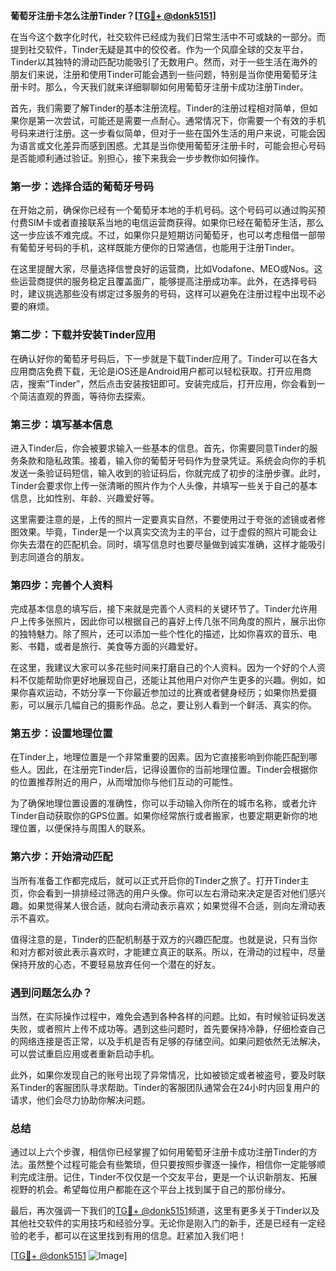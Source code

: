 **葡萄牙注册卡怎么注册Tinder？[[TG💪+ @donk5151](https://t.me/s/donk5151)]**

在当今这个数字化时代，社交软件已经成为我们日常生活中不可或缺的一部分。而提到社交软件，Tinder无疑是其中的佼佼者。作为一个风靡全球的交友平台，Tinder以其独特的滑动匹配功能吸引了无数用户。然而，对于一些生活在海外的朋友们来说，注册和使用Tinder可能会遇到一些问题，特别是当你使用葡萄牙注册卡时。那么，今天我们就来详细聊聊如何用葡萄牙注册卡成功注册Tinder。

首先，我们需要了解Tinder的基本注册流程。Tinder的注册过程相对简单，但如果你是第一次尝试，可能还是需要一点耐心。通常情况下，你需要一个有效的手机号码来进行注册。这一步看似简单，但对于一些在国外生活的用户来说，可能会因为语言或文化差异而感到困惑。尤其是当你使用葡萄牙注册卡时，可能会担心号码是否能顺利通过验证。别担心，接下来我会一步步教你如何操作。

### 第一步：选择合适的葡萄牙号码

在开始之前，确保你已经有一个葡萄牙本地的手机号码。这个号码可以通过购买预付费SIM卡或者直接联系当地的电信运营商获得。如果你已经在葡萄牙生活，那么这一步应该不难完成。不过，如果你只是短期访问葡萄牙，也可以考虑租借一部带有葡萄牙号码的手机，这样既能方便你的日常通信，也能用于注册Tinder。

在这里提醒大家，尽量选择信誉良好的运营商，比如Vodafone、MEO或Nos。这些运营商提供的服务稳定且覆盖面广，能够提高注册成功率。此外，在选择号码时，建议挑选那些没有绑定过多服务的号码，这样可以避免在注册过程中出现不必要的麻烦。

### 第二步：下载并安装Tinder应用

在确认好你的葡萄牙号码后，下一步就是下载Tinder应用了。Tinder可以在各大应用商店免费下载，无论是iOS还是Android用户都可以轻松获取。打开应用商店，搜索“Tinder”，然后点击安装按钮即可。安装完成后，打开应用，你会看到一个简洁直观的界面，等待你去探索。

### 第三步：填写基本信息

进入Tinder后，你会被要求输入一些基本的信息。首先，你需要同意Tinder的服务条款和隐私政策。接着，输入你的葡萄牙号码作为登录凭证。系统会向你的手机发送一条验证码短信，输入收到的验证码后，你就完成了初步的注册步骤。此时，Tinder会要求你上传一张清晰的照片作为个人头像，并填写一些关于自己的基本信息，比如性别、年龄、兴趣爱好等。

这里需要注意的是，上传的照片一定要真实自然，不要使用过于夸张的滤镜或者修图效果。毕竟，Tinder是一个以真实交流为主的平台，过于虚假的照片可能会让你失去潜在的匹配机会。同时，填写信息时也要尽量做到诚实准确，这样才能吸引到志同道合的朋友。

### 第四步：完善个人资料

完成基本信息的填写后，接下来就是完善个人资料的关键环节了。Tinder允许用户上传多张照片，因此你可以根据自己的喜好上传几张不同角度的照片，展示出你的独特魅力。除了照片，还可以添加一些个性化的描述，比如你喜欢的音乐、电影、书籍，或者是旅行、美食等方面的兴趣爱好。

在这里，我建议大家可以多花些时间来打磨自己的个人资料。因为一个好的个人资料不仅能帮助你更好地展现自己，还能让其他用户对你产生更多的兴趣。例如，如果你喜欢运动，不妨分享一下你最近参加过的比赛或者健身经历；如果你热爱摄影，可以展示几幅自己的摄影作品。总之，要让别人看到一个鲜活、真实的你。

### 第五步：设置地理位置

在Tinder上，地理位置是一个非常重要的因素。因为它直接影响到你能匹配到哪些人。因此，在注册完Tinder后，记得设置你的当前地理位置。Tinder会根据你的位置推荐附近的用户，从而增加你与他们互动的可能性。

为了确保地理位置设置的准确性，你可以手动输入你所在的城市名称，或者允许Tinder自动获取你的GPS位置。如果你经常旅行或者搬家，也要定期更新你的地理位置，以便保持与周围人的联系。

### 第六步：开始滑动匹配

当所有准备工作都完成后，就可以正式开启你的Tinder之旅了。打开Tinder主页，你会看到一排排经过筛选的用户头像。你可以左右滑动来决定是否对他们感兴趣。如果觉得某人很合适，就向右滑动表示喜欢；如果觉得不合适，则向左滑动表示不喜欢。

值得注意的是，Tinder的匹配机制基于双方的兴趣匹配度。也就是说，只有当你和对方都对彼此表示喜欢时，才能建立真正的联系。所以，在滑动的过程中，尽量保持开放的心态，不要轻易放弃任何一个潜在的好友。

### 遇到问题怎么办？

当然，在实际操作过程中，难免会遇到各种各样的问题。比如，有时候验证码发送失败，或者照片上传不成功等。遇到这些问题时，首先要保持冷静，仔细检查自己的网络连接是否正常，以及手机是否有足够的存储空间。如果问题依然无法解决，可以尝试重启应用或者重新启动手机。

此外，如果你发现自己的账号出现了异常情况，比如被锁定或者被盗号，要及时联系Tinder的客服团队寻求帮助。Tinder的客服团队通常会在24小时内回复用户的请求，他们会尽力协助你解决问题。

### 总结

通过以上六个步骤，相信你已经掌握了如何用葡萄牙注册卡成功注册Tinder的方法。虽然整个过程可能会有些繁琐，但只要按照步骤逐一操作，相信你一定能够顺利完成注册。记住，Tinder不仅仅是一个交友平台，更是一个认识新朋友、拓展视野的机会。希望每位用户都能在这个平台上找到属于自己的那份缘分。

最后，再次强调一下我们的[TG💪+ @donk5151](https://t.me/s/donk5151)频道，这里有更多关于Tinder以及其他社交软件的实用技巧和经验分享。无论你是刚入门的新手，还是已经有一定经验的老手，都可以在这里找到有用的信息。赶紧加入我们吧！

[[TG💪+ @donk5151](https://t.me/s/donk5151) ![Image](https://i.postimg.cc/rwNCRYN7/Snipaste-2025-04-30-17-27-05.png)]